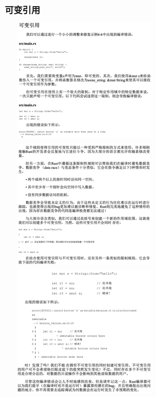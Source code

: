 # 可变引用

<figure><img src="../../../../../.gitbook/assets/image (4).png" alt=""><figcaption></figcaption></figure>

<figure><img src="../../../../../.gitbook/assets/image (5).png" alt=""><figcaption></figcaption></figure>

<figure><img src="../../../../../.gitbook/assets/image (6).png" alt=""><figcaption></figcaption></figure>
